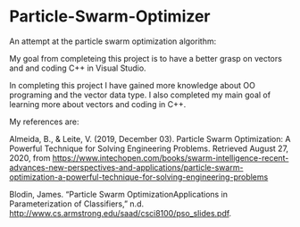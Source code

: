 # Particle-Swarm-Optimizer
An attempt at the particle swarm optimization algorithm:

My goal from completeing this project is to have a better grasp on vectors and and coding C++ in Visual Studio.

In completing this project I have gained more knowledge about OO programing and the vector data type. I also completed my main goal of learning more about vectors and coding in C++.

My references are:

Almeida, B., &amp; Leite, V. (2019, December 03). Particle Swarm Optimization: A Powerful Technique for Solving Engineering Problems. Retrieved August 27, 2020, from https://www.intechopen.com/books/swarm-intelligence-recent-advances-new-perspectives-and-applications/particle-swarm-optimization-a-powerful-technique-for-solving-engineering-problems

Blodin, James. “Particle Swarm OptimizationApplications in Parameterization of Classifiers,” n.d. http://www.cs.armstrong.edu/saad/csci8100/pso_slides.pdf. 
